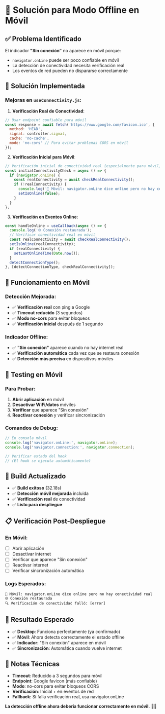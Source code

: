 # 📱 Solución para Modo Offline en Móvil

## ✅ **Problema Identificado**

El indicador **"Sin conexión"** no aparece en móvil porque:
- `navigator.onLine` puede ser poco confiable en móvil
- La detección de conectividad necesita verificación real
- Los eventos de red pueden no dispararse correctamente

## 🔧 **Solución Implementada**

### **Mejoras en `useConnectivity.js`**:

1. **Verificación Real de Conectividad**:
```javascript
// Usar endpoint confiable para móvil
const response = await fetch('https://www.google.com/favicon.ico', {
  method: 'HEAD',
  signal: controller.signal,
  cache: 'no-cache',
  mode: 'no-cors' // Para evitar problemas CORS en móvil
});
```

2. **Verificación Inicial para Móvil**:
```javascript
// Verificación inicial de conectividad real (especialmente para móvil)
const initialConnectivityCheck = async () => {
  if (navigator.onLine) {
    const realConnectivity = await checkRealConnectivity();
    if (!realConnectivity) {
      console.log('📱 Móvil: navigator.onLine dice online pero no hay conectividad real');
      setIsOnline(false);
    }
  }
};
```

3. **Verificación en Eventos Online**:
```javascript
const handleOnline = useCallback(async () => {
  console.log('🌐 Conexión restaurada');
  // Verificar conectividad real en móvil
  const realConnectivity = await checkRealConnectivity();
  setIsOnline(realConnectivity);
  if (realConnectivity) {
    setLastOnlineTime(Date.now());
  }
  detectConnectionType();
}, [detectConnectionType, checkRealConnectivity]);
```

## 📱 **Funcionamiento en Móvil**

### **Detección Mejorada**:
- ✅ **Verificación real** con ping a Google
- ✅ **Timeout reducido** (3 segundos)
- ✅ **Modo no-cors** para evitar bloqueos
- ✅ **Verificación inicial** después de 1 segundo

### **Indicador Offline**:
- ✅ **"Sin conexión"** aparece cuando no hay internet real
- ✅ **Verificación automática** cada vez que se restaura conexión
- ✅ **Detección más precisa** en dispositivos móviles

## 🧪 **Testing en Móvil**

### **Para Probar**:
1. **Abrir aplicación** en móvil
2. **Desactivar WiFi/datos** móviles
3. **Verificar** que aparece "Sin conexión"
4. **Reactivar conexión** y verificar sincronización

### **Comandos de Debug**:
```javascript
// En consola móvil
console.log('navigator.onLine:', navigator.onLine);
console.log('navigator.connection:', navigator.connection);

// Verificar estado del hook
// (El hook se ejecuta automáticamente)
```

## 🔄 **Build Actualizado**

- ✅ **Build exitoso** (32.18s)
- ✅ **Detección móvil mejorada** incluida
- ✅ **Verificación real** de conectividad
- ✅ **Listo para despliegue**

## 📋 **Verificación Post-Despliegue**

### **En Móvil**:
- [ ] Abrir aplicación
- [ ] Desactivar internet
- [ ] Verificar que aparece "Sin conexión"
- [ ] Reactivar internet
- [ ] Verificar sincronización automática

### **Logs Esperados**:
```
📱 Móvil: navigator.onLine dice online pero no hay conectividad real
🌐 Conexión restaurada
🔍 Verificación de conectividad falló: [error]
```

## 🎯 **Resultado Esperado**

- ✅ **Desktop**: Funciona perfectamente (ya confirmado)
- ✅ **Móvil**: Ahora detecta correctamente el estado offline
- ✅ **Indicador**: "Sin conexión" aparece en móvil
- ✅ **Sincronización**: Automática cuando vuelve internet

## 📝 **Notas Técnicas**

- **Timeout**: Reducido a 3 segundos para móvil
- **Endpoint**: Google favicon (más confiable)
- **Modo**: no-cors para evitar bloqueos CORS
- **Verificación**: Inicial + en eventos de red
- **Fallback**: Si falla verificación real, usa navigator.onLine

**La detección offline ahora debería funcionar correctamente en móvil.** 📱✨

